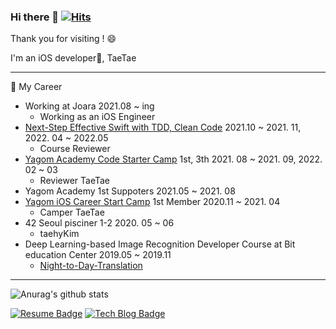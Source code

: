 ### Hi there 👋 [![Hits](https://hits.seeyoufarm.com/api/count/incr/badge.svg?url=https%3A%2F%2Fgithub.com%2Fuuu1101&count_bg=%2379C83D&title_bg=%23555555&icon=&icon_color=%23E7E7E7&title=hits&edge_flat=false)](https://hits.seeyoufarm.com)


Thank you for visiting ! 😄   

 I'm an iOS developer📱, TaeTae 

---
💼 My Career 
 - Working at Joara 2021.08 ~ ing
   - Working as an iOS Engineer
 - [Next-Step Effective Swift with TDD, Clean Code](https://github.com/next-step?q=swift&type=all&language=&sort=) 2021.10 ~ 2021. 11, 2022. 04 ~ 2022.05 
   - Course Reviewer
 - [Yagom Academy Code Starter Camp](https://www.yagom-academy.kr/camp/code-starter) 1st, 3th 2021. 08 ~ 2021. 09, 2022. 02 ~ 03
   - Reviewer TaeTae
 - Yagom Academy 1st Suppoters 2021.05 ~ 2021. 08
 - [Yagom iOS Career Start Camp](https://www.yagom-academy.kr/about) 1st Member 2020.11 ~ 2021. 04
   - Camper TaeTae
 - 42 Seoul pisciner 1-2 2020. 05 ~ 06
   - taehyKim
 - Deep Learning-based Image Recognition Developer Course at Bit education Center 2019.05 ~ 2019.11
   - [Night-to-Day-Translation](https://gitlab.com/deeva/Night-to-Day-Image-translation)  
 
 ---
 ![Anurag's github stats](https://github-readme-stats.vercel.app/api?username=uuu1101) 
<!--
**uuu1101/uuu1101** is a ✨ _special_ ✨ repository because its `README.md` (this file) appears on your GitHub profile.

Here are some ideas to get you started:


 
- 🔭 I’m currently working on ...
- 🌱 I’m currently learning ...
- 👯 I’m looking to collaborate on ...
- 🤔 I’m looking for help with ...
- 💬 Ask me about ...
- 📫 How to reach me: ...
- 😄 Pronouns: ...
- ⚡ Fun fact: ...
-->

[![Resume Badge](https://img.shields.io/badge/-Resume-black?logo=notion&logoColor=white?style=flat&link=https://www.notion.so/a3c307a112f244bf8840418ba6aa4162)](https://www.notion.so/a3c307a112f244bf8840418ba6aa4162)
[![Tech Blog Badge](https://img.shields.io/badge/T-Tistory-lightgrey?style=flat&llogo=Telegraph&logoColor=white&link=https://taetae-dev.tistory.com/)](https://taetae-dev.tistory.com/)
